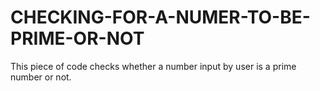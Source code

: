 # CHECKING-FOR-A-NUMER-TO-BE-PRIME-OR-NOT
This piece of code checks whether a number input by user is a prime number or not.
